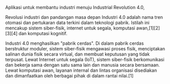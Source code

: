Aplikasi untuk membantu industri menuju Industrial Revolution 4.0,

Revolusi industri dan pandangan masa depan
Industri 4.0 adalah nama tren otomasi dan pertukaran data terkini dalam teknologi pabrik. Istilah ini mencakup sistem siber-fisik, internet untuk segala, komputasi awan,[1][2][3][4] dan komputasi kognitif.

Industri 4.0 menghasilkan "pabrik cerdas". Di dalam pabrik cerdas berstruktur moduler, sistem siber-fisik mengawasi proses fisik, menciptakan salinan dunia fisik secara virtual, dan membuat keputusan yang tidak terpusat. Lewat Internet untuk segala (IoT), sistem siber-fisik berkomunikasi dan bekerja sama dengan satu sama lain dan manusia secara bersamaan. 
Lewat komputasi awan, layanan internal dan lintas organisasi disediakan dan dimanfaatkan oleh berbagai pihak di dalam rantai nilai.[1]
